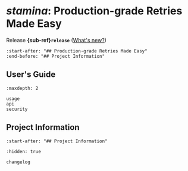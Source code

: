 # *stamina*: Production-grade Retries Made Easy

Release **{sub-ref}`release`**  ([What's new?](changelog))

```{include} ../README.md
:start-after: "## Production-grade Retries Made Easy"
:end-before: "## Project Information"
```

## User's Guide

```{toctree}
:maxdepth: 2

usage
api
security
```


## Project Information

```{include} ../README.md
:start-after: "## Project Information"
```


```{toctree}
:hidden: true

changelog
```
